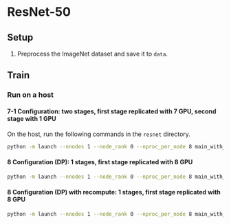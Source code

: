 # ResNet-50

## Setup

1. Preprocess the ImageNet dataset and save it to `data`.

## Train



### Run on a host

#### 7-1 Configuration: two stages, first stage replicated with 7 GPU, second stage with 1 GPU

On the host, run the following commands in the `resnet` directory.
```bash
python -m launch --nnodes 1 --node_rank 0 --nproc_per_node 8 main_with_runtime.py --data_dir data --master_addr localhost --module gpus=8 --checkpoint_dir output --distributed_backend gloo -b 64 --lr 0.010000 --lr_policy polynomial --weight-decay 0.000500 --epochs 60 --print-freq 100 --num_ranks_in_server 8 --config_path gpus=8/hybrid_conf.json
```

#### 8 Configuration (DP): 1 stages, first stage replicated with 8 GPU

```bash
python -m launch --nnodes 1 --node_rank 0 --nproc_per_node 8 main_with_runtime.py --data_dir data --master_addr localhost --module gpus=8dp --checkpoint_dir output --distributed_backend gloo -b 64 --lr 0.010000 --lr_policy polynomial --weight-decay 0.000500 --epochs 60 --print-freq 100 --num_ranks_in_server 8 --config_path gpus=8dp/hybrid_conf.json
```

#### 8 Configuration (DP) with recompute: 1 stages, first stage replicated with 8 GPU

```bash
python -m launch --nnodes 1 --node_rank 0 --nproc_per_node 8 main_with_runtime.py --data_dir data --master_addr localhost --module gpus=8dprc --checkpoint_dir output --distributed_backend gloo -b 64 --lr 0.010000 --lr_policy polynomial --weight-decay 0.000500 --epochs 60 --print-freq 100 --num_ranks_in_server 8 --config_path gpus=8dprc/hybrid_conf.json
```